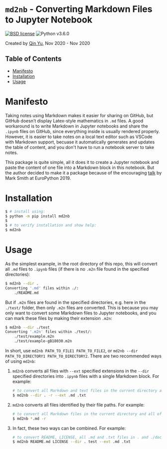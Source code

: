 # `md2nb` - Converting Markdown Files to Jupyter Notebook
[![BSD license](https://img.shields.io/badge/license-BSD%203%20Clause-blue.svg)](https://github.com/qin-yu/md2nb/blob/main/LICENSE)
![Python v3.6.0](https://img.shields.io/badge/Python-v3.6.0-brightgreen.svg)

Created by [Qin Yu](https://github.com/qin-yu), Nov 2020 - Nov 2020

## Table of Contents
- [Manifesto](#manifesto)
- [Installation](#installation)
- [Usage](#usage)

# Manifesto
Taking notes using Markdown makes it easier for sharing on GitHub, but GitHub doesn't display Latex-style mathematics in `.md` files. A good workaround is to write Markdown in Jupyter notebooks and share the `.ipynb` files on GitHub, since everything inside is usually rendered properly. However, it is easier to take notes on a local text editor such as VSCode with Markdown support, becuase it automatically generates and updates the table of content, and you don't have to run a notebook server to take notes.

This package is quite simple, all it does it to create a Jupyter notebook and paste the content of one file into a Markdown block in this notebook. But the author decided to make it a package because of the encouraging [talk](https://www.youtube.com/watch?v=GIF3LaRqgXo) by Mark Smith at EuroPython 2019.

# Installation
```bash
$ # install using:
$ python -m pip install md2nb
$
$ # to verify installation and show help:
$ md2nb
```

# Usage
As the simplest example, in the root directory of this repo, this will convert all `.md` files to `.ipynb` files (if there is no `.m2n` file found in the specified directories):
```bash
$ md2nb --dir .
Converting '.md' files within ./:
	./README.md
```
But if `.m2n` files are found in the specified directories, e.g. here in the `./test/` folder, then only `.m2n` files are converted. This is because you may only want to convert some Markdown files to Jupyter notebooks, and you can mark these files by making their extension `.m2n`:
```bash
$ md2nb --dir ./test
Converting '.m2n' files within ./test/:
	./test/example.m2n
	./test/example-gB18030.m2n
```

In short, use `md2nb PATH_TO_FILE1 PATH_TO_FILE2`, or `md2nb --dir PATH_TO_DIRECTORY1 PATH_TO_DIRECTORY2`. There are two recommended ways of using `md2nb`:
1. `md2nb` converts all files with `--ext` specified extensions in the `--dir` specified directories into `.ipynb` files with a single Markdown block. For example:
    ```bash
    # to convert all Markdown and text files in the current directory and all of its subdirectories
    $ md2nb --dir . -r --ext .md .txt
    ```
2. `md2nb` converts all files identified by their file paths. For example:
    ```bash
    # to convert all Markdown files in the current directory and all of its subdirectories
    $ md2nb *.md -r
    ```
3. In fact, these two ways can be combined. For example:
    ```bash
    # to convert README, LICENSE, all .md and .txt files in . and ./doc/
    $ md2nb README.md LICENSE --dir . test --ext .md .txt
    ```
